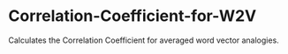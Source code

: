 # Correlation-Coefficient-for-W2V
Calculates the Correlation Coefficient for averaged word vector analogies. 
